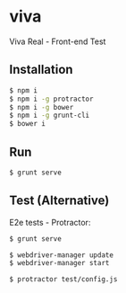 # viva

Viva Real - Front-end Test

## Installation

```sh
$ npm i
$ npm i -g protractor
$ npm i -g bower
$ npm i -g grunt-cli
$ bower i
```

## Run

```sh
$ grunt serve
```

## Test (Alternative)

E2e tests - Protractor:
```sh
$ grunt serve
```

```sh
$ webdriver-manager update
$ webdriver-manager start
```

```sh
$ protractor test/config.js
```
